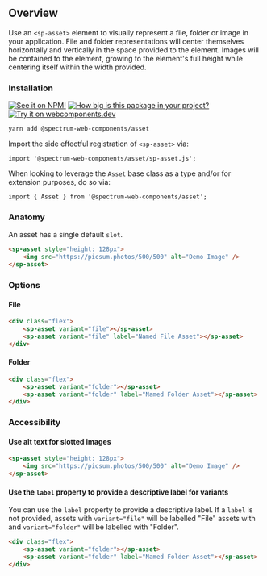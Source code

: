 ## Overview

Use an `<sp-asset>` element to visually represent a file, folder or image in your application. File and folder representations will center themselves horizontally and vertically in the space provided to the element. Images will be contained to the element, growing to the element's full height while centering itself within the width provided.

### Installation

[![See it on NPM!](https://img.shields.io/npm/v/@spectrum-web-components/asset?style=for-the-badge)](https://www.npmjs.com/package/@spectrum-web-components/asset)
[![How big is this package in your project?](https://img.shields.io/bundlephobia/minzip/@spectrum-web-components/asset?style=for-the-badge)](https://bundlephobia.com/result?p=@spectrum-web-components/asset)
[![Try it on webcomponents.dev](https://img.shields.io/badge/Try%20it%20on-webcomponents.dev-green?style=for-the-badge)](https://webcomponents.dev/edit/collection/fO75441E1Q5ZlI0e9pgq/CdMbDDjxdnvVyMlGrrJj/src/index.ts)

```
yarn add @spectrum-web-components/asset
```

Import the side effectful registration of `<sp-asset>` via:

```
import '@spectrum-web-components/asset/sp-asset.js';
```

When looking to leverage the `Asset` base class as a type and/or for extension purposes, do so via:

```
import { Asset } from '@spectrum-web-components/asset';
```

### Anatomy

An asset has a single default `slot`.

```html
<sp-asset style="height: 128px">
    <img src="https://picsum.photos/500/500" alt="Demo Image" />
</sp-asset>
```

### Options

#### File

```html
<div class="flex">
    <sp-asset variant="file"></sp-asset>
    <sp-asset variant="file" label="Named File Asset"></sp-asset>
</div>
```

#### Folder

```html
<div class="flex">
    <sp-asset variant="folder"></sp-asset>
    <sp-asset variant="folder" label="Named Folder Asset"></sp-asset>
</div>
```

### Accessibility

#### Use alt text for slotted images

```html
<sp-asset style="height: 128px">
    <img src="https://picsum.photos/500/500" alt="Demo Image" />
</sp-asset>
```

#### Use the `label` property to provide a descriptive label for variants

You can use the `label` property to provide a descriptive label. If a `label` is not provided, assets with `variant="file"` will be labelled "File" assets with and `variant="folder"` will be labelled with "Folder".

```html
<div class="flex">
    <sp-asset variant="folder"></sp-asset>
    <sp-asset variant="folder" label="Named Folder Asset"></sp-asset>
</div>
```
